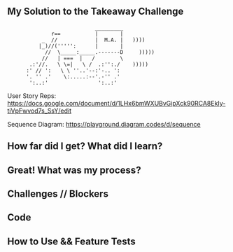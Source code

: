 ## My Solution to the Takeaway Challenge ##

```
                            _________
              r==           |       |
           _  //            |  M.A. |   ))))
          |_)//(''''':      |       |
            //  \_____:_____.-------D     )))))
           //   | ===  |   /        \
       .:'//.   \ \=|   \ /  .:'':./    )))))
      :' // ':   \ \ ''..'--:'-.. ':
      '. '' .'    \:.....:--'.-'' .'
       ':..:'                ':..:'

 ```
User Story Reps: https://docs.google.com/document/d/1LHx6bmWXUBvGipXck90RCA8EkIy-tiVpFwvod7s_SsY/edit

Sequence Diagram: https://playground.diagram.codes/d/sequence

## How far did I get? What did I learn? ##

## Great! What was my process? ##

## Challenges // Blockers ##

## Code ##

## How to Use && Feature Tests ##
